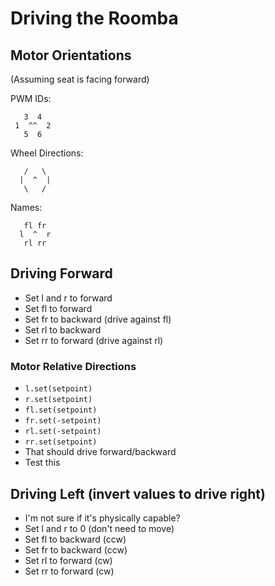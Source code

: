 # Driving the Roomba

## Motor Orientations
 (Assuming seat is facing forward)

PWM IDs:
 ```
    3  4
  1  ^^  2
    5  6
```
Wheel Directions:
```
   /   \
  |  ^  |
   \   /
```
Names:
```
   fl fr
  l  ^  r
   rl rr
```
## Driving Forward
  * Set l and r to forward
  * Set fl to forward
  * Set fr to backward (drive against fl)
  * Set rl to backward
  * Set rr to forward (drive against rl)
### Motor Relative Directions
  * `l.set(setpoint)`
  * `r.set(setpoint)`
  * `fl.set(setpoint)`
  * `fr.set(-setpoint)`
  * `rl.set(-setpoint)`
  * `rr.set(setpoint)`
  * That should drive forward/backward
  * Test this

## Driving Left (invert values to drive right)
  * I'm not sure if it's physically capable?
  * Set l and r to 0 (don't need to move)
  * Set fl to backward (ccw)
  * Set fr to backward (ccw)
  * Set rl to forward (cw)
  * Set rr to forward (cw)